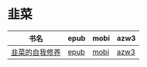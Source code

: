 # 韭菜

| 书名 | epub | mobi | azw3 |
| --- | --- | --- | --- |
| [韭菜的自我修养](http://ct.dalanmei.com/f/31084289-571889221-782b5b) | [epub](http://ct.dalanmei.com/f/31084289-571889221-782b5b) | [mobi](http://ct.dalanmei.com/f/31084289-571553792-b6b737) | [azw3](http://ct.dalanmei.com/f/31084289-572070174-cabf29) |
